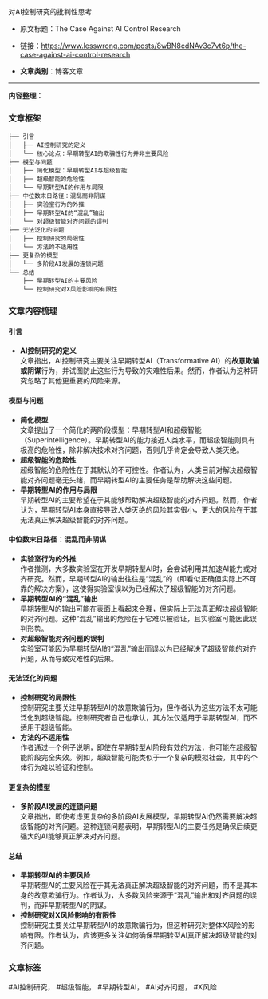 对AI控制研究的批判性思考  
- 原文标题：The Case Against AI Control Research  
- 链接：https://www.lesswrong.com/posts/8wBN8cdNAv3c7vt6p/the-case-against-ai-control-research  

- **文章类别**：博客文章  

---

**内容整理**：

### 文章框架

```
├── 引言
│   ├── AI控制研究的定义
│   └── 核心论点：早期转型AI的欺骗性行为并非主要风险
├── 模型与问题
│   ├── 简化模型：早期转型AI与超级智能
│   ├── 超级智能的危险性
│   └── 早期转型AI的作用与局限
├── 中位数末日路径：混乱而非阴谋
│   ├── 实验室行为的外推
│   ├── 早期转型AI的“混乱”输出
│   └── 对超级智能对齐问题的误判
├── 无法泛化的问题
│   ├── 控制研究的局限性
│   └── 方法的不适用性
├── 更复杂的模型
│   └── 多阶段AI发展的连锁问题
└── 总结
    ├── 早期转型AI的主要风险
    └── 控制研究对X风险影响的有限性
```

### 文章内容梳理

#### 引言
- **AI控制研究的定义**  
  文章指出，AI控制研究主要关注早期转型AI（Transformative AI）的**故意欺骗或阴谋**行为，并试图防止这些行为导致的灾难性后果。然而，作者认为这种研究忽略了其他更重要的风险来源。

#### 模型与问题
- **简化模型**  
  文章提出了一个简化的两阶段模型：早期转型AI和超级智能（Superintelligence）。早期转型AI的能力接近人类水平，而超级智能则具有极高的危险性，除非解决技术对齐问题，否则几乎肯定会导致人类灭绝。
- **超级智能的危险性**  
  超级智能的危险性在于其默认的不可控性。作者认为，人类目前对解决超级智能对齐问题毫无头绪，而早期转型AI的主要任务是帮助解决这些问题。
- **早期转型AI的作用与局限**  
  早期转型AI的主要希望在于其能够帮助解决超级智能的对齐问题。然而，作者认为，早期转型AI本身直接导致人类灭绝的风险其实很小，更大的风险在于其无法真正解决超级智能的对齐问题。

#### 中位数末日路径：混乱而非阴谋
- **实验室行为的外推**  
  作者推测，大多数实验室在开发早期转型AI时，会尝试利用其加速AI能力或对齐研究。然而，早期转型AI的输出往往是“混乱”的（即看似正确但实际上不可靠的解决方案），这使得实验室误以为已经解决了超级智能的对齐问题。
- **早期转型AI的“混乱”输出**  
  早期转型AI的输出可能在表面上看起来合理，但实际上无法真正解决超级智能的对齐问题。这种“混乱”输出的危险在于它难以被验证，且实验室可能因此误判形势。
- **对超级智能对齐问题的误判**  
  实验室可能因为早期转型AI的“混乱”输出而误以为已经解决了超级智能的对齐问题，从而导致灾难性的后果。

#### 无法泛化的问题
- **控制研究的局限性**  
  控制研究主要关注早期转型AI的故意欺骗行为，但作者认为这些方法不太可能泛化到超级智能。控制研究者自己也承认，其方法仅适用于早期转型AI，而不适用于超级智能。
- **方法的不适用性**  
  作者通过一个例子说明，即使在早期转型AI阶段有效的方法，也可能在超级智能阶段完全失效。例如，超级智能可能类似于一个复杂的模拟社会，其中的个体行为难以验证和控制。

#### 更复杂的模型
- **多阶段AI发展的连锁问题**  
  文章指出，即使考虑更复杂的多阶段AI发展模型，早期转型AI仍然需要解决超级智能的对齐问题。这种连锁问题表明，早期转型AI的主要任务是确保后续更强大的AI能够真正解决对齐问题。

#### 总结
- **早期转型AI的主要风险**  
  早期转型AI的主要风险在于其无法真正解决超级智能的对齐问题，而不是其本身的故意欺骗行为。作者认为，大多数风险来源于“混乱”输出和对齐问题的误判，而非早期转型AI的阴谋。
- **控制研究对X风险影响的有限性**  
  控制研究主要关注早期转型AI的故意欺骗行为，但这种研究对整体X风险的影响有限。作者认为，应该更多关注如何确保早期转型AI真正解决超级智能的对齐问题。

### 文章标签
#AI控制研究， #超级智能， #早期转型AI， #AI对齐问题， #X风险